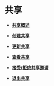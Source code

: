 # 共享<a name="dew_01_0307"></a>

-   **[共享概述](共享概述.md)**  

-   **[创建共享](创建共享.md)**  

-   **[更新共享](更新共享.md)**  

-   **[查看共享](查看共享.md)**  

-   **[接受/拒绝共享邀请](接受-拒绝共享邀请.md)**  

-   **[退出共享](退出共享.md)**  

